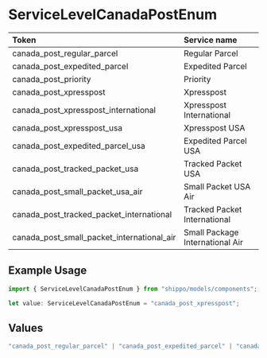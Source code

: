 # ServiceLevelCanadaPostEnum

|Token | Service name|
|:---|:---|
| canada_post_regular_parcel | Regular Parcel|
| canada_post_expedited_parcel | Expedited Parcel|
| canada_post_priority | Priority|
| canada_post_xpresspost | Xpresspost|
| canada_post_xpresspost_international | Xpresspost International|
| canada_post_xpresspost_usa | Xpresspost USA|
| canada_post_expedited_parcel_usa | Expedited Parcel USA|
| canada_post_tracked_packet_usa | Tracked Packet USA|
| canada_post_small_packet_usa_air | Small Packet USA Air|
| canada_post_tracked_packet_international | Tracked Packet International|
| canada_post_small_packet_international_air | Small Package International Air|


## Example Usage

```typescript
import { ServiceLevelCanadaPostEnum } from "shippo/models/components";

let value: ServiceLevelCanadaPostEnum = "canada_post_xpresspost";
```

## Values

```typescript
"canada_post_regular_parcel" | "canada_post_expedited_parcel" | "canada_post_priority" | "canada_post_xpresspost" | "canada_post_xpresspost_international" | "canada_post_xpresspost_usa" | "canada_post_expedited_parcel_usa" | "canada_post_tracked_packet_usa" | "canada_post_small_packet_usa_air" | "canada_post_tracked_packet_international" | "canada_post_small_packet_international_air"
```